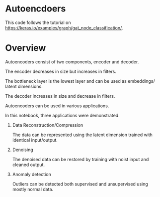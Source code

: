 # Autoencdoers
This code follows the tutorial on https://keras.io/examples/graph/gat_node_classification/.

# Overview
Autoencoders consist of two components, encoder and decoder.

The encoder decreases in size but increases in filters.

The bottleneck layer is the lowest layer and can be used as embeddings/ latent dimensions.

The decoder increases in size and decrease in filters.

Autoencoders can be used in various applications.

In this notebook, three applications were demonstrated.

1. Data Reconstruction/Compression
   
   The data can be represented using the latent dimension trained with identical input/output.

2. Denoising
   
   The denoised data can be restored by training with noist input and cleaned output.

3. Anomaly detection
   
   Outliers can be detected both supervised and unsupervised using mostly normal data.
   
